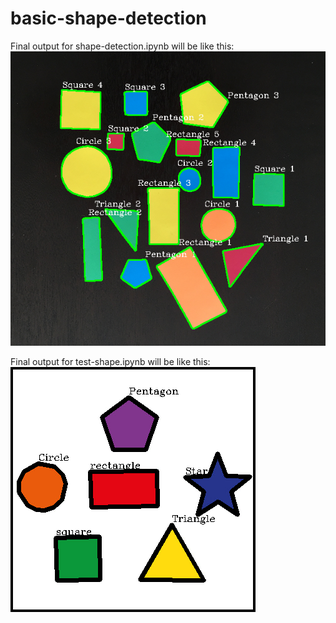 # basic-shape-detection

Final output for shape-detection.ipynb will be like this:
![](image/output.png)

Final output for test-shape.ipynb will be like this:\
![](image/output2.png)
